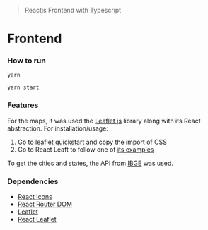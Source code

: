 > Reactjs Frontend with Typescript

# Frontend




### How to run

```
yarn 

yarn start

```



### Features

For the maps, it was used the [Leaflet js](https://leafletjs.com/) library along with its React abstraction. For installation/usage:

1. Go to [leaflet quickstart](https://leafletjs.com/examples/quick-start/) and copy the import of CSS
2. Go to React Leaft to follow one of [its examples](https://react-leaflet.js.org/docs/en/examples)


To get the cities and states, the API from [IBGE](https://servicodados.ibge.gov.br/api/docs/localidades?versao=1) was used.

### Dependencies

- [React Icons]()
- [React Router DOM]()
- [Leaflet](https://leafletjs.com/)
- [React Leaflet](https://react-leaflet.js.org/)